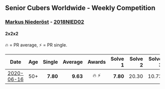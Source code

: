 ## Senior Cubers Worldwide - Weekly Competition
### [Markus Niederöst](../markus_niederost.md) - [2018NIED02](https://www.worldcubeassociation.org/persons/2018NIED02?event=222)
#### 2x2x2

🔥 = PR average, ⚡ = PR single.

| Date | Age | Single | Average | Awards | Solve 1 | Solve 2 | Solve 3 | Solve 4 | Solve 5 | Video |
| :--: | :--: | --: | --: | :--: | --: | --: | --: | --: | --: | :-- |
| [2020-06-16](../../results/222/2020-06-16.md) | 50+ | **7.80** | **9.63** | 🔥 ⚡ | **7.80** | 20.30 | 10.73 | 8.39 | 9.78 | [Link](https://www.facebook.com/events/604103587178706/permalink/608554836733581/) |


<!-- Global site tag (gtag.js) - Google Analytics -->
<script async src="https://www.googletagmanager.com/gtag/js?id=UA-86348435-3"></script>
<script>window.dataLayer = window.dataLayer || []; function gtag() {dataLayer.push(arguments);} gtag('js', new Date()); gtag('config', 'UA-86348435-3');</script>
